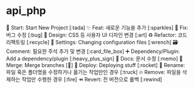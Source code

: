 # api_php

🎉 Start: Start New Project [:tada]
✨ Feat: 새로운 기능을 추가 [:sparkles]
🐛 Fix: 버그 수정 [:bug]
🎨 Design: CSS 등 사용자 UI 디자인 변경 [:art]
♻️ Refactor: 코드 리팩토링 [:recycle]
🔧 Settings: Changing configuration files [:wrench]
🗃️ Comment: 필요한 주석 추가 및 변경 [:card_file_box]
➕ Dependency/Plugin: Add a dependency/plugin [:heavy_plus_sign]
📝 Docs: 문서 수정 [:memo]
🔀 Merge: Merge branches [:twisted_rightwards_arrows:]
🚀 Deploy: Deploying stuff [:rocket]
🚚 Rename: 파일 혹은 폴더명을 수정하거나 옮기는 작업만인 경우 [:truck]
🔥 Remove: 파일을 삭제하는 작업만 수행한 경우 [:fire]
⏪️ Revert: 전 버전으로 롤백 [:rewind]
